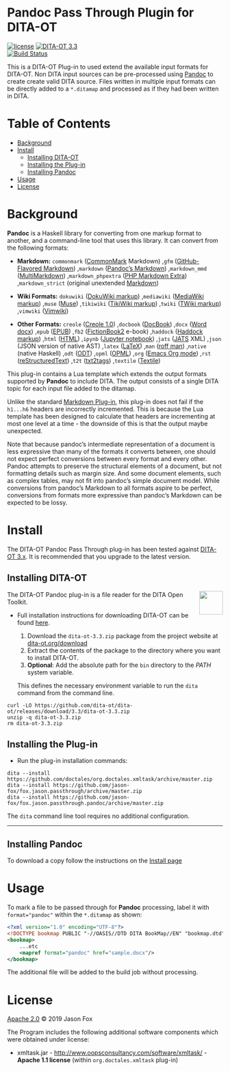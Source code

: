 # Pandoc Pass Through Plugin for DITA-OT

[![license](https://img.shields.io/github/license/jason-fox/fox.jason.passthrough.pandoc.svg)](http://www.apache.org/licenses/LICENSE-2.0)
[![DITA-OT 3.3](https://img.shields.io/badge/DITA--OT-3.3-blue.svg)](http://www.dita-ot.org/3.3/) <br/>
[![Build Status](https://travis-ci.org/jason-fox/fox.jason.passthrough.pandoc.svg?branch=master)](https://travis-ci.org/jason-fox/fox.jason.passthrough.pandoc)

This is a DITA-OT Plug-in to used extend the available input formats for DITA-OT. Non DITA input sources can be
pre-processed using [Pandoc](https://pandoc.org/) to create create valid DITA source. Files written in multiple input
formats can be directly added to a `*.ditamap` and processed as if they had been written in DITA.

# Table of Contents

-   [Background](#background)
-   [Install](#install)
    -   [Installing DITA-OT](#installing-dita-ot)
    -   [Installing the Plug-in](#installing-the-plug-in)
    -   [Installing Pandoc](#installing-pandoc)
-   [Usage](#usage)
-   [License](#license)

# Background

**Pandoc** is a Haskell library for converting from one markup format to another, and a command-line tool that uses this
library. It can convert from the following formats:

-   **Markdown:** `commonmark` ([CommonMark](http://commonmark.org) Markdown) ,`gfm`
    ([GitHub-Flavored Markdown](https://help.github.com/articles/github-flavored-markdown/)) ,`markdown`
    ([Pandoc’s Markdown](#pandocs-markdown)) ,`markdown_mmd` ([MultiMarkdown](http://fletcherpenney.net/multimarkdown/))
    ,`markdown_phpextra` ([PHP Markdown Extra](https://michelf.ca/projects/php-markdown/extra/)) ,`markdown_strict`
    (original unextended [Markdown](http://daringfireball.net/projects/markdown/))

-   **Wiki Formats:** `dokuwiki` ([DokuWiki markup](https://www.dokuwiki.org/dokuwiki)) ,`mediawiki`
    ([MediaWiki markup](https://www.mediawiki.org/wiki/Help:Formatting)) ,`muse`
    ([Muse](https://amusewiki.org/library/manual)) ,`tikiwiki`
    ([TikiWiki markup](https://doc.tiki.org/Wiki-Syntax-Text#The_Markup_Language_Wiki-Syntax)) ,`twiki`
    ([TWiki markup](http://twiki.org/cgi-bin/view/TWiki/TextFormattingRules)) ,`vimwiki`
    ([Vimwiki](https://vimwiki.github.io))

-   **Other Formats:** `creole` ([Creole 1.0](http://www.wikicreole.org/wiki/Creole1.0)) ,`docbook`
    ([DocBook](http://docbook.org)) ,`docx` ([Word docx](https://en.wikipedia.org/wiki/Office_Open_XML)) ,`epub`
    ([EPUB](http://idpf.org/epub)) ,`fb2`
    ([FictionBook2](http://www.fictionbook.org/index.php/Eng:XML_Schema_Fictionbook_2.1) e-book) ,`haddock`
    ([Haddock markup](https://www.haskell.org/haddock/doc/html/ch03s08.html)) ,`html` ([HTML](http://www.w3.org/html/))
    ,`ipynb` ([Jupyter notebook](https://nbformat.readthedocs.io/en/latest/)) ,`jats` ([JATS](https://jats.nlm.nih.gov)
    XML) ,`json` (JSON version of native AST) ,`latex` ([LaTeX](http://latex-project.org)) ,`man`
    ([roff man](http://man7.org/linux/man-pages/man7/groff_man.7.html)) ,`native` (native Haskell) ,`odt`
    ([ODT](http://en.wikipedia.org/wiki/OpenDocument)) ,`opml` ([OPML](http://dev.opml.org/spec2.html)) ,`org`
    ([Emacs Org mode](http://orgmode.org)) ,`rst`
    ([reStructuredText](http://docutils.sourceforge.net/docs/ref/rst/introduction.html)) ,`t2t`
    ([txt2tags](http://txt2tags.org)) ,`textile` ([Textile](http://redcloth.org/textile))

This plug-in contains a Lua template which extends the output formats supported by **Pandoc** to include DITA. The
output consists of a single DITA topic for each input file added to the ditamap.

Unlike the standard [Markdown Plug-in](https://github.com/jelovirt/org.lwdita), this plug-in does not fail if the
`h1...h6` headers are incorrectly incremented. This is because the Lua template has been designed to calculate that
headers are incrementing at most one level at a time - the downside of this is that the output maybe unexpected.

Note that because pandoc’s intermediate representation of a document is less expressive than many of the formats it
converts between, one should not expect perfect conversions between every format and every other. Pandoc attempts to
preserve the structural elements of a document, but not formatting details such as margin size. And some document
elements, such as complex tables, may not fit into pandoc’s simple document model. While conversions from pandoc’s
Markdown to all formats aspire to be perfect, conversions from formats more expressive than pandoc’s Markdown can be
expected to be lossy.

# Install

The DITA-OT Pandoc Pass Through plug-in has been tested against [DITA-OT 3.x](http://www.dita-ot.org/download). It is
recommended that you upgrade to the latest version.

## Installing DITA-OT

<a href="https://www.dita-ot.org"><img src="https://www.dita-ot.org/images/dita-ot-logo.svg" align="right" height="55"></a>

The DITA-OT Pandoc plug-in is a file reader for the DITA Open Toolkit.

-   Full installation instructions for downloading DITA-OT can be found
    [here](https://www.dita-ot.org/3.3/topics/installing-client.html).

    1.  Download the `dita-ot-3.3.zip` package from the project website at
        [dita-ot.org/download](https://www.dita-ot.org/download)
    2.  Extract the contents of the package to the directory where you want to install DITA-OT.
    3.  **Optional**: Add the absolute path for the `bin` directory to the _PATH_ system variable.

    This defines the necessary environment variable to run the `dita` command from the command line.

```console
curl -LO https://github.com/dita-ot/dita-ot/releases/download/3.3/dita-ot-3.3.zip
unzip -q dita-ot-3.3.zip
rm dita-ot-3.3.zip
```

## Installing the Plug-in

-   Run the plug-in installation commands:

```console
dita --install https://github.com/doctales/org.doctales.xmltask/archive/master.zip
dita --install https://github.com/jason-fox/fox.jason.passthrough/archive/master.zip
dita --install https://github.com/jason-fox/fox.jason.passthrough.pandoc/archive/master.zip
```

The `dita` command line tool requires no additional configuration.

---

## Installing Pandoc

To download a copy follow the instructions on the [Install page](https://github.com/jgm/pandoc/blob/master/INSTALL.md)

# Usage

To mark a file to be passed through for **Pandoc** processing, label it with `format="pandoc"` within the `*.ditamap` as
shown:

```xml
<?xml version="1.0" encoding="UTF-8"?>
<!DOCTYPE bookmap PUBLIC "-//OASIS//DTD DITA BookMap//EN" "bookmap.dtd">
<bookmap>
    ...etc
    <mapref format="pandoc" href="sample.docx"/>
</bookmap>
```

The additional file will be added to the build job without processing.

# License

[Apache 2.0](LICENSE) © 2019 Jason Fox

The Program includes the following additional software components which were obtained under license:

-   xmltask.jar - http://www.oopsconsultancy.com/software/xmltask/ - **Apache 1.1 license** (within
    `org.doctales.xmltask` plug-in)
